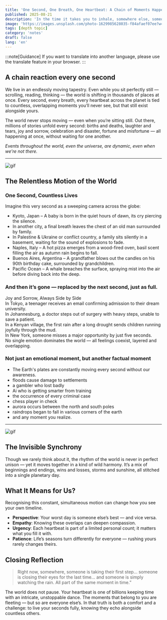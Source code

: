 ```yaml
---
title: 'One Second, One Breath, One Heartbeat: A Chain of Moments Happening Everywhere'
published: 2025-08-21
description: 'In the time it takes you to inhale, somewhere else, someone exhales for the very last time.”'
image: 'https://images.unsplash.com/photo-1629985628035-f84afaef07ee?w=600&auto=format&fit=crop&q=60&ixlib=rb-4.1.0&ixid=M3wxMjA3fDB8MHxzZWFyY2h8Nzh8fGNoYWluJTIwcmVhY3Rpb258ZW58MHx8MHx8fDA%3D'
tags: [depth topic]
category: 'notes'
draft: false 
lang: 'en'
---
```


:::note[Guidance]
If you want to translate into another language, please use the translate feature in your browser.
:::

## A chain reaction every one second

We live in an endlessly moving tapestry. Even while you sit perfectly still — scrolling, reading, thinking — the world is shifting in thousands of places at once. Every second, every breath, every heartbeat across the planet is tied to countless, overlapping moments you’ll never see, but that still exist alongside yours.  

The world never stops moving — even when you’re sitting still.
Out there, millions of stories unfold every second: births and deaths, laughter and tears, joy and sorrow, celebration and disaster, fortune and misfortune — all happening at once, without waiting for one another.  

*Events throughout the world, even the universe, are dynamic, even when we're not there.*

---

![gif](https://media1.tenor.com/m/h8aepzomQxcAAAAd/iss-view-of-earth-seamless-loop.gif)

## The Relentless Motion of the World

### One Second, Countless Lives

Imagine this very second as a sweeping camera across the globe:
- Kyoto, Japan – A baby is born in the quiet hours of dawn, its cry piercing the silence.
- In another city, a final breath leaves the chest of an old man surrounded by family.
- In Palestine & Ukraine or conflict country, a family sits silently in a basement, waiting for the sound of explosions to fade.
- Naples, Italy – A hot pizza emerges from a wood-fired oven, basil scent filling the air as autumn rain begins to fall.
- Buenos Aires, Argentina – A grandfather blows out the candles on his 90th birthday cake, surrounded by grandchildren.
- Pacific Ocean – A whale breaches the surface, spraying mist into the air before diving back into the deep.

### And then it’s gone — replaced by the next second, just as full.  

Joy and Sorrow, Always Side by Side  
In Tokyo, a teenager receives an email confirming admission to their dream university.  
In Johannesburg, a doctor steps out of surgery with heavy steps, unable to save a patient.  
In a Kenyan village, the first rain after a long drought sends children running joyfully through the mud.  
In New York, someone misses a major opportunity by just five seconds.  
No single emotion dominates the world — all feelings coexist, layered and overlapping.  

### Not just an emotional moment, but another factual moment

- The Earth's plates are constantly moving every second without our awareness.
- floods cause damage to settlements
- a gambler who lost badly
- Ai who is getting smarter from training
- the occurrence of every criminal case
- chess player in check
- aurora occurs between the north and south poles
- raindrops began to fall in various corners of the earth
- and any moment you realize.

---

![gif](https://media1.tenor.com/m/IQjvndnKkQ4AAAAd/wonder-egg-priority-rain-walking.gif)

## The Invisible Synchrony

Though we rarely think about it, the rhythm of the world is never in perfect unison — yet it moves together in a kind of wild harmony. It’s a mix of beginnings and endings, wins and losses, storms and sunshine, all stitched into a single planetary day.

## What It Means for Us?

Recognising this constant, simultaneous motion can change how you see your own timeline.
- **Perspective**: Your worst day is someone else’s best — and vice versa.
- **Empathy**: Knowing these overlaps can deepen compassion.
- **Urgency**: Each heartbeat is part of a limited personal count; it matters what you fill it with.
- **Patience**: Life’s seasons turn differently for everyone — rushing yours rarely changes theirs.

## Closing Reflection

> Right now, somewhere, someone is taking their first step… someone is closing their eyes for the last time… and someone is simply watching the rain. All part of the same moment in time.”

The world does not pause. Your heartbeat is one of billions keeping time with an intricate, unstoppable dance. The moments that belong to you are fleeting — but so are everyone else’s. In that truth is both a comfort and a challenge: to live your seconds fully, knowing they echo alongside countless others.
